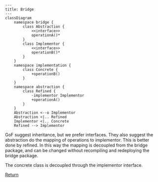 ```mermaid
---
title: Bridge
---
classDiagram
    namespace bridge {
        class Abstraction {
            <<interface>>
            operationA()*
        }
        class Implementor {
            <<interface>>
            operationB()*
        }
    }
    namespace implementation {
        class Concrete {
            +operationB()
        }
    }
    namespace abstraction {
        class Refined {
            -implementor Implementor
            +operationA()
        }
    }
    Abstraction <--o Implementor 
    Abstraction <|.. Refined
    Implementor <|.. Concrete
    Refined --> Implementor
```
GoF suggest inheritance, but we prefer interfaces. They also suggest the abstraction do the mapping of operations to
implementor. This is better done by refined. In this way the mapping is decoupled from the bridge package, and can be
changed without recompiling and redeploying the bridge package. 

The concrete class is decoupled through the implementor interface.

[Return](../../../../../../../../README.md)